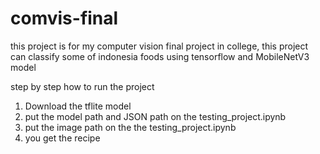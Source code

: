 # comvis-final

this project is for my computer vision final project in college, this project can classify some of indonesia foods using tensorflow and MobileNetV3 model

step by step how to run the project

1. Download the tflite model
2. put the model path and JSON path on the testing_project.ipynb
3. put the image path on the the testing_project.ipynb
4. you get the recipe
